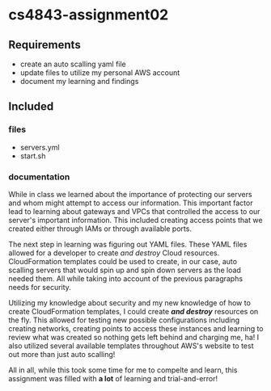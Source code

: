 # cs4843-assignment02

## Requirements

* create an auto scalling yaml file
* update files to utilize my personal AWS account
* document my learning and findings

## Included

### files

* servers.yml
* start.sh

### documentation

While in class we learned about the importance of protecting our servers and whom might attempt to access our information. This important factor lead to learning about gateways and VPCs that controlled the access to our server's important information. This included creating access points that we created either through IAMs or through available ports. 

The next step in learning was figuring out YAML files. These YAML files allowed for a developer to create *and destroy* Cloud resources. CloudFormation templates could be used to create, in our case, auto scalling servers that would spin up and spin down servers as the load needed them. All while taking into account of the previous paragraphs needs for security. 

Utilizing my knowledge about security and my new knowledge of how to create CloudFormation templates, I could create ***and destroy*** resources on the fly. This allowed for testing new possible configurations including creating networks, creating points to access these instances and learning to review what was created so nothing gets left behind and charging me, ha! I also utilized several available templates throughout AWS's website to test out more than just auto scalling! 

All in all, while this took some time for me to compelte and learn, this assignment was filled with **a lot** of learning and trial-and-error!

